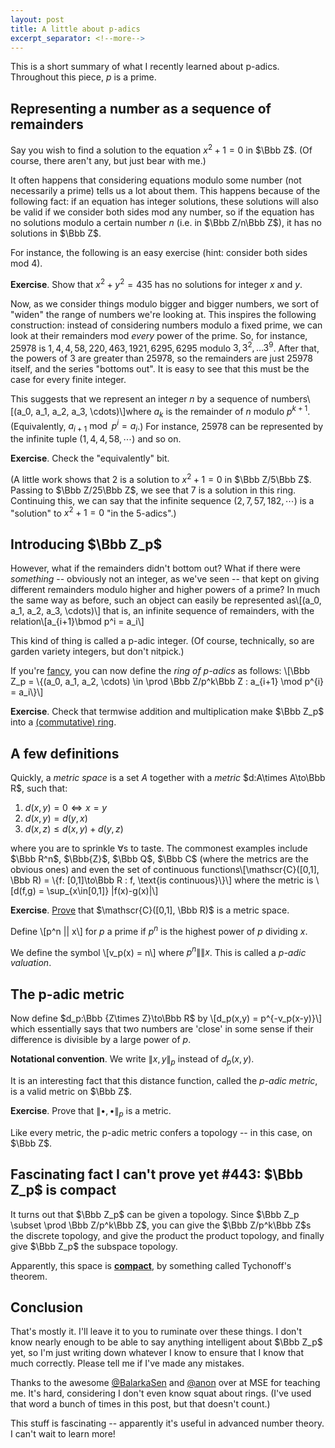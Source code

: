 ```yaml
---
layout: post
title: A little about p-adics
excerpt_separator: <!--more-->
---
```

This is a short summary of what I recently learned about p-adics. Throughout this piece, $p$ is a prime.


Representing a number as a sequence of remainders 
-------------------------------------------------
Say you wish to find a solution to the equation $x^2 + 1 = 0$ in $\Bbb Z$. (Of course, there aren't any, but just bear with me.)

It often happens that considering equations modulo some number (not necessarily a prime) tells us a lot about them. This happens because of the following fact: if an equation has integer solutions, these solutions will also be valid if we consider both sides mod any number, so if the equation has no solutions modulo a certain number $n$ (i.e. in $\Bbb Z/n\Bbb Z$), it has no solutions in $\Bbb Z$.

For instance, the following is an easy exercise (hint: consider both sides $\text{mod } 4$).

**Exercise**. Show that $x^2 + y^2 = 435$ has no solutions for integer $x$ and $y$. 

Now, as we consider things modulo bigger and bigger numbers, we sort of "widen" the range of numbers we're looking at. This inspires the following construction: instead of considering numbers modulo a fixed prime, we can look at their remainders mod *every* power of the prime. So, for instance, $25978$ is $1, 4, 4, 58, 220, 463, 1921, 6295, 6295$ modulo $3, 3^2, \dots 3^9$. After that, the powers of $3$ are greater than $25978$, so the remainders are just $25978$ itself, and the series "bottoms out". It is easy to see that this must be the case for every finite integer.

This suggests that we represent an integer $n$ by a sequence of numbers\\[(a_0, a_1, a_2, a_3, \cdots)\\]where $a_k$ is the remainder of $n$ modulo $p^{k+1}$. (Equivalently, $a_{i+1} \bmod p^i = a_i$.) For instance, 25978 can be represented by the infinite tuple $(1, 4, 4, 58, \cdots)$ and so on. 
 
**Exercise**. Check the "equivalently" bit.

(A little work shows that $2$ is a solution to $x^2 + 1 = 0$ in $\Bbb Z/5\Bbb Z$. Passing to $\Bbb Z/25\Bbb Z$, we see that $7$ is a solution in this ring. Continuing this, we can say that the infinite sequence $(2, 7, 57, 182, \cdots)$ is a "solution" to $x^2+1=0$ "in the 5-adics".)

Introducing $\Bbb Z_p$
---------------------

However, what if the remainders didn't bottom out? What if there were *something* -- obviously not an integer, as we've seen -- that kept on giving different remainders modulo higher and higher powers of a prime? In much the same way as before, such an object can easily be represented as\\[(a_0, a_1, a_2, a_3, \cdots)\\] that is, an infinite sequence of remainders, with the relation\\[a_{i+1}\bmod p^i = a_i\\]

This kind of thing is called a p-adic integer. (Of course, technically, so are garden variety integers, but don't nitpick.) 

If you're [fancy](http://chat.stackexchange.com/transcript/message/22547205#22547205), you can now define the *ring of p-adics* as follows:
\\[\Bbb Z_p = \\{(a_0, a_1, a_2, \cdots) \in \prod \Bbb Z/p^k\Bbb Z : a_{i+1} \mod p^{i} = a_i\\}\\]

**Exercise**. Check that termwise addition and multiplication make $\Bbb Z_p$ into a [(commutative) ring](https://en.wikipedia.org/wiki/Commutative_ring).

A few definitions
-----------------

Quickly, a *metric space* is a set $A$ together with a *metric* $d:A\times A\to\Bbb R$, such that:

1. $d(x,y) = 0 \iff x = y$
2. $d(x,y) = d(y,x)$
3. $d(x,z) \leq d(x,y)+d(y,z)$

where you are to sprinkle $\forall$s to taste. The commonest examples include $\Bbb R^n$, $\Bbb{Z}$, $\Bbb Q$, $\Bbb C$ (where the metrics are the obvious ones) and even the set of continuous functions\\[\mathscr{C}([0,1], \Bbb R) = \\{f: [0,1]\to\Bbb R : f\, \text{is continuous}\\}\\]
where the metric is \\[d(f,g) = \sup_{x\in[0,1]} |f(x)-g(x)|\\]

**Exercise**. [Prove](http://chat.stackexchange.com/transcript/message/22543289#22543289) that $\mathscr{C}([0,1], \Bbb R)$ is a metric space.

Define \\[p^n \|\| x\\] for $p$ a prime if $p^n$ is the highest power of $p$ dividing $x$.

We define the symbol \\[v_p(x) = n\\] where $p^n \|\| x$. This is called a *p-adic valuation*.

The p-adic metric
-----------------

Now define $d_p:\Bbb {Z\times Z}\to\Bbb R$ by \\[d_p(x,y) = p^{-v_p(x-y)}\\] which essentially says that two numbers are 'close' in some sense if their difference is divisible by a large power of $p$.

**Notational convention**. We write $\|x,y\|_p$ instead of $d_p(x,y)$.

It is an interesting fact that this distance function, called the *p-adic metric*, is a valid metric on $\Bbb Z$.

**Exercise**. Prove that $\|\bullet,\bullet\|_p$ is a metric. 

Like every metric, the p-adic metric confers a topology -- in this case, on $\Bbb Z$. 

Fascinating fact I can't prove yet #443: $\Bbb Z_p$ is compact
----
It turns out that $\Bbb Z_p$ can be given a topology. Since $\Bbb Z_p \subset \prod \Bbb Z/p^k\Bbb Z$, you can give the $\Bbb Z/p^k\Bbb Z$s the discrete topology, and give the product the product topology, and finally give $\Bbb Z_p$ the subspace topology. 

Apparently, this space is [**compact**](https://en.wikipedia.org/wiki/Compact_space), by something called Tychonoff's theorem. 

Conclusion
---------
That's mostly it. I'll leave it to you to ruminate over these things. I don't know nearly enough to be able to say anything intelligent about $\Bbb Z_p$ yet, so I'm just writing down whatever I know to ensure that I know that much correctly. Please tell me if I've made any mistakes.

Thanks to the awesome [@BalarkaSen](http://math.stackexchange.com/users/117002/balarka-sen) and [@anon](http://math.stackexchange.com/users/11763/anon) over at MSE for teaching me. It's hard, considering I don't even know squat about rings. (I've used that word a bunch of times in this post, but that doesn't count.)

This stuff is fascinating -- apparently it's useful in advanced number theory. I can't wait to learn more! 
